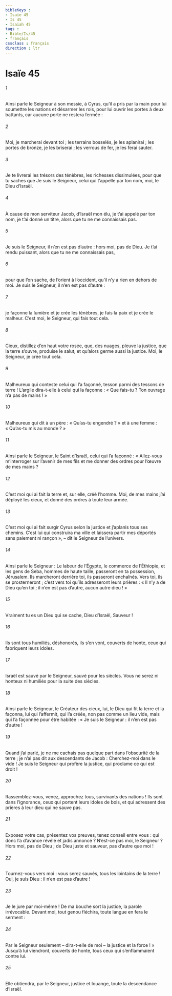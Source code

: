 ```yaml
---
bibleKeys : 
- Isaïe 45
- Is 45
- Isaiah 45
tags : 
- Bible/Is/45
- français
cssclass : français
direction : ltr
---
```


# Isaïe 45

###### 1
Ainsi parle le Seigneur à son messie, à Cyrus,
qu’il a pris par la main
pour lui soumettre les nations et désarmer les rois,
pour lui ouvrir les portes à deux battants,
car aucune porte ne restera fermée :
###### 2
Moi, je marcherai devant toi ;
les terrains bosselés, je les aplanirai ;
les portes de bronze, je les briserai ;
les verrous de fer, je les ferai sauter.
###### 3
Je te livrerai les trésors des ténèbres,
les richesses dissimulées,
pour que tu saches que Je suis le Seigneur,
celui qui t’appelle par ton nom,
moi, le Dieu d’Israël.
###### 4
À cause de mon serviteur Jacob, d’Israël mon élu,
je t’ai appelé par ton nom,
je t’ai donné un titre,
alors que tu ne me connaissais pas.
###### 5
Je suis le Seigneur, il n’en est pas d’autre :
hors moi, pas de Dieu.
Je t’ai rendu puissant,
alors que tu ne me connaissais pas,
###### 6
pour que l’on sache, de l’orient à l’occident,
qu’il n’y a rien en dehors de moi.
Je suis le Seigneur, il n’en est pas d’autre :
###### 7
je façonne la lumière et je crée les ténèbres,
je fais la paix et je crée le malheur.
C’est moi, le Seigneur, qui fais tout cela.
###### 8
Cieux, distillez d’en haut votre rosée,
que, des nuages, pleuve la justice,
que la terre s’ouvre, produise le salut,
et qu’alors germe aussi la justice.
Moi, le Seigneur, je crée tout cela.
###### 9
Malheureux qui conteste celui qui l’a façonné,
tesson parmi des tessons de terre !
L’argile dira-t-elle à celui qui la façonne :
« Que fais-tu ?
Ton ouvrage n’a pas de mains ! »
###### 10
Malheureux qui dit à un père : « Qu’as-tu engendré ? »
et à une femme : « Qu’as-tu mis au monde ? »
###### 11
Ainsi parle le Seigneur,
le Saint d’Israël, celui qui l’a façonné :
« Allez-vous m’interroger sur l’avenir de mes fils
et me donner des ordres pour l’œuvre de mes mains ?
###### 12
C’est moi qui ai fait la terre
et, sur elle, créé l’homme.
Moi, de mes mains j’ai déployé les cieux,
et donné des ordres à toute leur armée.
###### 13
C’est moi qui ai fait surgir Cyrus selon la justice
et j’aplanis tous ses chemins.
C’est lui qui construira ma ville
et laissera partir mes déportés
sans paiement ni rançon »,
– dit le Seigneur de l’univers.
###### 14
Ainsi parle le Seigneur :
Le labeur de l’Égypte, le commerce de l’Éthiopie,
et les gens de Seba, hommes de haute taille,
passeront en ta possession, Jérusalem.
Ils marcheront derrière toi, ils passeront enchaînés.
Vers toi, ils se prosterneront ;
c’est vers toi qu’ils adresseront leurs prières :
« Il n’y a de Dieu qu’en toi ; il n’en est pas d’autre,
aucun autre dieu ! »
###### 15
Vraiment tu es un Dieu qui se cache,
Dieu d’Israël, Sauveur !
###### 16
Ils sont tous humiliés, déshonorés,
ils s’en vont, couverts de honte,
ceux qui fabriquent leurs idoles.
###### 17
Israël est sauvé par le Seigneur,
sauvé pour les siècles.
Vous ne serez ni honteux ni humiliés
pour la suite des siècles.
###### 18
Ainsi parle le Seigneur, le Créateur des cieux,
lui, le Dieu qui fit la terre et la façonna,
lui qui l’affermit,
qui l’a créée, non pas comme un lieu vide,
mais qui l’a façonnée pour être habitée :
« Je suis le Seigneur :
il n’en est pas d’autre !
###### 19
Quand j’ai parlé, je ne me cachais pas
quelque part dans l’obscurité de la terre ;
je n’ai pas dit aux descendants de Jacob :
Cherchez-moi dans le vide !
Je suis le Seigneur qui profère la justice,
qui proclame ce qui est droit !
###### 20
Rassemblez-vous, venez, approchez tous,
survivants des nations !
Ils sont dans l’ignorance,
ceux qui portent leurs idoles de bois,
et qui adressent des prières
à leur dieu qui ne sauve pas.
###### 21
Exposez votre cas, présentez vos preuves,
tenez conseil entre vous :
qui donc l’a d’avance révélé
et jadis annoncé ?
N’est-ce pas moi, le Seigneur ?
Hors moi, pas de Dieu ;
de Dieu juste et sauveur,
pas d’autre que moi !
###### 22
Tournez-vous vers moi : vous serez sauvés,
tous les lointains de la terre !
Oui, je suis Dieu : il n’en est pas d’autre !
###### 23
Je le jure par moi-même !
De ma bouche sort la justice,
la parole irrévocable.
Devant moi, tout genou fléchira,
toute langue en fera le serment :
###### 24
Par le Seigneur seulement – dira-t-elle de moi –
la justice et la force ! »
Jusqu’à lui viendront, couverts de honte,
tous ceux qui s’enflammaient contre lui.
###### 25
Elle obtiendra, par le Seigneur, justice et louange,
toute la descendance d’Israël.
